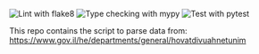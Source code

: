![Lint with flake8](https://github.com/nzo-il/data-acquisition/workflows/Lint%20with%20flake8/badge.svg)
![Type checking with mypy](https://github.com/nzo-il/data-acquisition/workflows/Type%20checking%20with%20mypy/badge.svg)
![Test with pytest](https://github.com/nzo-il/data-acquisition/workflows/Test%20with%20pytest/badge.svg)

This repo contains the script to parse data from:
https://www.gov.il/he/departments/general/hovatdivuahnetunim

